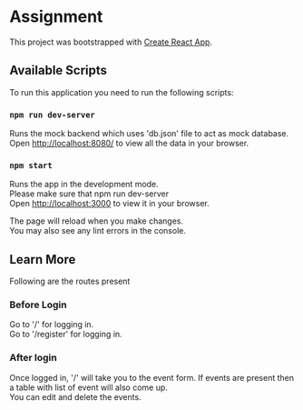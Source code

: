 # Assignment

This project was bootstrapped with [Create React App](https://github.com/facebook/create-react-app).

## Available Scripts

To run this application you need to run the following scripts:

### `npm run dev-server`

Runs the mock backend which uses 'db.json' file to act as mock database.\
Open [http://localhost:8080/](http://localhost:8080/) to view all the data in your browser.

### `npm start`

Runs the app in the development mode.\
Please make sure that npm run dev-server\
Open [http://localhost:3000](http://localhost:3000) to view it in your browser.

The page will reload when you make changes.\
You may also see any lint errors in the console.

## Learn More

Following are the routes present

### Before Login

Go to '/' for logging in. \
Go to '/register' for logging in.

### After login

Once logged in, '/' will take you to the event form. If events are present then a table with list of event will also come up.\
You can edit and delete the events.
